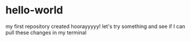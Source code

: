 # hello-world

my first repository created hoorayyyyy!
let's try something and see if I can pull these changes in my terminal
